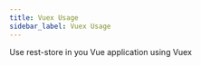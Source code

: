 ```yaml
---
title: Vuex Usage
sidebar_label: Vuex Usage
---
```


Use rest-store in you Vue application using Vuex
